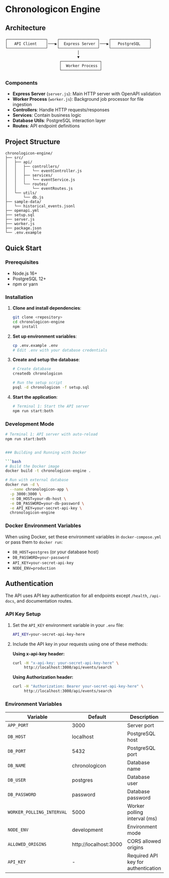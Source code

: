# Chronologicon Engine


## Architecture

```
┌─────────────────┐    ┌─────────────────┐    ┌─────────────────┐
│   API Client    │───▶│  Express Server │───▶│   PostgreSQL    │
└─────────────────┘    └─────────────────┘    └─────────────────┘
                                │
                                ▼
                        ┌─────────────────┐
                        │  Worker Process │
                        └─────────────────┘
```

### Components

- **Express Server** (`server.js`): Main HTTP server with OpenAPI validation
- **Worker Process** (`worker.js`): Background job processor for file ingestion
- **Controllers**: Handle HTTP requests/responses
- **Services**: Contain business logic
- **Database Utils**: PostgreSQL interaction layer
- **Routes**: API endpoint definitions

## Project Structure

```
chronologicon-engine/
├── src/
│   ├── api/
│   │   ├── controllers/
│   │   │   └── eventController.js
│   │   ├── services/
│   │   │   └── eventService.js
│   │   └── routes/
│   │       └── eventRoutes.js
│   └── utils/
│       └── db.js
├── sample-data/
│   └── historical_events.jsonl
├── openapi.yml
├── setup.sql
├── server.js
├── worker.js
├── package.json
└── .env.example
```

## Quick Start

### Prerequisites

- Node.js 16+ 
- PostgreSQL 12+
- npm or yarn

### Installation

1. **Clone and install dependencies**:
   ```bash
   git clone <repository>
   cd chronologicon-engine
   npm install
   ```

2. **Set up environment variables**:
   ```bash
   cp .env.example .env
   # Edit .env with your database credentials
   ```

3. **Create and setup the database**:
   ```bash
   # Create database
   createdb chronologicon
   
   # Run the setup script
   psql -d chronologicon -f setup.sql
   ```

4. **Start the application**:
   ```bash
   # Terminal 1: Start the API server
   npm run start:both
   ```

### Development Mode

```bash
# Terminal 1: API server with auto-reload
npm run start:both


### Building and Running with Docker

```bash
# Build the Docker image
docker build -t chronologicon-engine .

# Run with external database
docker run -d \
  --name chronologicon-app \
  -p 3000:3000 \
  -e DB_HOST=your-db-host \
  -e DB_PASSWORD=your-db-password \
  -e API_KEY=your-secret-api-key \
  chronologicon-engine
```

### Docker Environment Variables

When using Docker, set these environment variables in `docker-compose.yml` or pass them to `docker run`:

- `DB_HOST=postgres` (or your database host)
- `DB_PASSWORD=your-password`
- `API_KEY=your-secret-api-key`
- `NODE_ENV=production`

## Authentication

The API uses API key authentication for all endpoints except `/health`, `/api-docs`, and documentation routes.

### API Key Setup

1. Set the `API_KEY` environment variable in your `.env` file:
   ```bash
   API_KEY=your-secret-api-key-here
   ```

2. Include the API key in your requests using one of these methods:

   **Using x-api-key header:**
   ```bash
   curl -H "x-api-key: your-secret-api-key-here" \
        http://localhost:3000/api/events/search
   ```

   **Using Authorization header:**
   ```bash
   curl -H "Authorization: Bearer your-secret-api-key-here" \
        http://localhost:3000/api/events/search
   ```


### Environment Variables

| Variable | Default | Description |
|----------|---------|-------------|
| `APP_PORT` | 3000 | Server port |
| `DB_HOST` | localhost | PostgreSQL host |
| `DB_PORT` | 5432 | PostgreSQL port |
| `DB_NAME` | chronologicon | Database name |
| `DB_USER` | postgres | Database user |
| `DB_PASSWORD` | password | Database password |
| `WORKER_POLLING_INTERVAL` | 5000 | Worker polling interval (ms) |
| `NODE_ENV` | development | Environment mode |
| `ALLOWED_ORIGINS` | http://localhost:3000 | CORS allowed origins |
| `API_KEY` | - | Required API key for authentication | 


